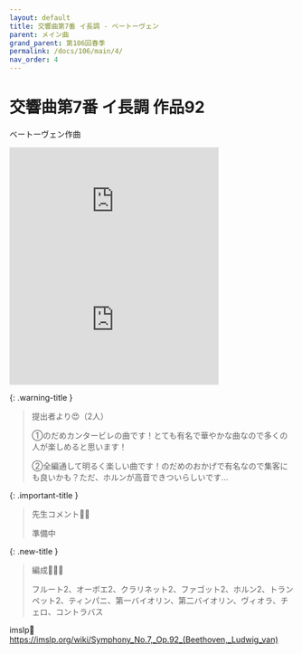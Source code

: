```yaml
---
layout: default
title: 交響曲第7番 イ長調 - ベートーヴェン
parent: メイン曲
grand_parent: 第106回春季
permalink: /docs/106/main/4/
nav_order: 4
---
```


# 交響曲第7番 イ長調 作品92

ベートーヴェン作曲

<iframe width="370" height="210" src="https://www.youtube.com/embed/1nIsFhU5o_w?si=5_P3UWjCwsZL89Ky" title="YouTube video player" frameborder="0" allow="accelerometer; autoplay; clipboard-write; encrypted-media; gyroscope; picture-in-picture; web-share" referrerpolicy="strict-origin-when-cross-origin" allowfullscreen></iframe>
<iframe width="370" height="210" src="https://www.youtube.com/embed/tWGrW1yvd6c?si=SZZrBnkQR0T3qwZX" title="YouTube video player" frameborder="0" allow="accelerometer; autoplay; clipboard-write; encrypted-media; gyroscope; picture-in-picture; web-share" referrerpolicy="strict-origin-when-cross-origin" allowfullscreen></iframe>

{: .warning-title }
> 提出者より😍（2人）
>
> ①のだめカンタービレの曲です！とても有名で華やかな曲なので多くの人が楽しめると思います！
> 
> ②全編通して明るく楽しい曲です！のだめのおかげで有名なので集客にも良いかも？ただ、ホルンが高音できついらしいです…

{: .important-title }
> 先生コメント🤵‍♂️
>
> 準備中

{: .new-title }
> 編成🎻🎺🥁
>
> フルート2、オーボエ2、クラリネット2、ファゴット2、ホルン2、トランペット2、ティンパニ、第一バイオリン、第二バイオリン、ヴィオラ、チェロ、コントラバス

imslp🎼
<a href="https://imslp.org/wiki/Symphony_No.7,_Op.92_(Beethoven,_Ludwig_van)">https://imslp.org/wiki/Symphony_No.7,_Op.92_(Beethoven,_Ludwig_van)</a>